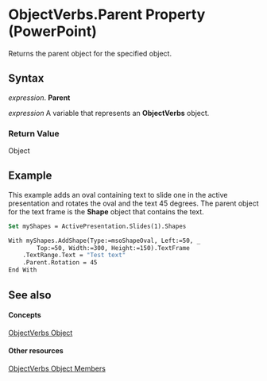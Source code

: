 
# ObjectVerbs.Parent Property (PowerPoint)

Returns the parent object for the specified object.


## Syntax

 _expression_. **Parent**

 _expression_ A variable that represents an **ObjectVerbs** object.


### Return Value

Object


## Example

This example adds an oval containing text to slide one in the active presentation and rotates the oval and the text 45 degrees. The parent object for the text frame is the  **Shape** object that contains the text.


```vb
Set myShapes = ActivePresentation.Slides(1).Shapes

With myShapes.AddShape(Type:=msoShapeOval, Left:=50, _
        Top:=50, Width:=300, Height:=150).TextFrame
    .TextRange.Text = "Test text"
    .Parent.Rotation = 45
End With
```


## See also


#### Concepts


[ObjectVerbs Object](71dfd143-cec6-8b6f-7d0f-5229bc442d92.md)
#### Other resources


[ObjectVerbs Object Members](08f52401-debe-422c-177c-603e2f9d7b1b.md)
